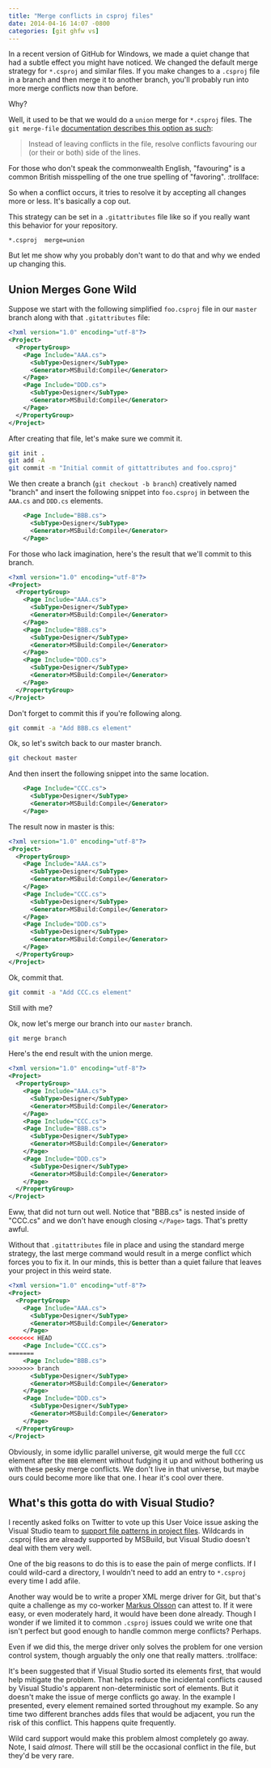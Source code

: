 ```yaml
---
title: "Merge conflicts in csproj files"
date: 2014-04-16 14:07 -0800
categories: [git ghfw vs]
---
```


In a recent version of GitHub for Windows, we made a quiet change that had a subtle effect you might have noticed. We changed the default merge strategy for `*.csproj` and similar files. If you make changes to a `.csproj` file in a branch and then merge it to another branch, you'll probably run into more merge conflicts now than before.

Why?

Well, it used to be that we would do a `union` merge for `*.csproj` files. The `git merge-file` [documentation describes this option as such](http://git-scm.com/docs/git-merge-file):

> Instead of leaving conflicts in the file, resolve conflicts favouring our (or their or both) side of the lines.

For those who don't speak the commonwealth English, "favouring" is a common British misspelling of the one true spelling of "favoring". :trollface:

So when a conflict occurs, it tries to resolve it by accepting all changes more or less. It's basically a cop out.

This strategy can be set in a `.gitattributes` file like so if you really want this behavior for your repository.

```
*.csproj  merge=union
```

But let me show why you probably don't want to do that and why we ended up changing this.

## Union Merges Gone Wild

Suppose we start with the following simplified `foo.csproj` file in our `master` branch along with that `.gitattributes` file:

```xml
<?xml version="1.0" encoding="utf-8"?>
<Project>
  <PropertyGroup>
    <Page Include="AAA.cs">
      <SubType>Designer</SubType>
      <Generator>MSBuild:Compile</Generator>
    </Page>
    <Page Include="DDD.cs">
      <SubType>Designer</SubType>
      <Generator>MSBuild:Compile</Generator>
    </Page>
  </PropertyGroup>
</Project>
```

After creating that file, let's make sure we commit it.

```bash
git init .
git add -A
git commit -m "Initial commit of gittattributes and foo.csproj"
```

We then create a branch (`git checkout -b branch`) creatively named "branch" and insert the following snippet into `foo.csproj` in between the `AAA.cs` and `DDD.cs` elements.

```xml
    <Page Include="BBB.cs">
      <SubType>Designer</SubType>
      <Generator>MSBuild:Compile</Generator>
    </Page>
```

For those who lack imagination, here's the result that we'll commit to this branch.

```xml
<?xml version="1.0" encoding="utf-8"?>
<Project>
  <PropertyGroup>
    <Page Include="AAA.cs">
      <SubType>Designer</SubType>
      <Generator>MSBuild:Compile</Generator>
    </Page>
    <Page Include="BBB.cs">
      <SubType>Designer</SubType>
      <Generator>MSBuild:Compile</Generator>
    </Page>
    <Page Include="DDD.cs">
      <SubType>Designer</SubType>
      <Generator>MSBuild:Compile</Generator>
    </Page>
  </PropertyGroup>
</Project>
```

Don't forget to commit this if you're following along.

```bash
git commit -a "Add BBB.cs element"
```

Ok, so let's switch back to our master branch.

```bash
git checkout master
```

And then insert the following snippet into the same location.

```xml
    <Page Include="CCC.cs">
      <SubType>Designer</SubType>
      <Generator>MSBuild:Compile</Generator>
    </Page>
```

The result now in master is this:

```xml
<?xml version="1.0" encoding="utf-8"?>
<Project>
  <PropertyGroup>
    <Page Include="AAA.cs">
      <SubType>Designer</SubType>
      <Generator>MSBuild:Compile</Generator>
    </Page>
    <Page Include="CCC.cs">
      <SubType>Designer</SubType>
      <Generator>MSBuild:Compile</Generator>
    </Page>
    <Page Include="DDD.cs">
      <SubType>Designer</SubType>
      <Generator>MSBuild:Compile</Generator>
    </Page>
  </PropertyGroup>
</Project>
```

Ok, commit that.

```bash
git commit -a "Add CCC.cs element"
```

Still with me?

Ok, now let's merge our branch into our `master` branch.

```bash
git merge branch
``` 

Here's the end result with the union merge.

```xml
<?xml version="1.0" encoding="utf-8"?>
<Project>
  <PropertyGroup>
    <Page Include="AAA.cs">
      <SubType>Designer</SubType>
      <Generator>MSBuild:Compile</Generator>
    </Page>
    <Page Include="CCC.cs">
    <Page Include="BBB.cs">
      <SubType>Designer</SubType>
      <Generator>MSBuild:Compile</Generator>
    </Page>
    <Page Include="DDD.cs">
      <SubType>Designer</SubType>
      <Generator>MSBuild:Compile</Generator>
    </Page>
  </PropertyGroup>
</Project>
```

Eww, that did not turn out well. Notice that "BBB.cs" is nested inside of "CCC.cs" and we don't have enough closing `</Page>` tags. That's pretty awful.

Without that `.gitattributes` file in place and using the standard merge strategy, the last merge command would result in a merge conflict which forces you to fix it. In our minds, this is better than a quiet failure that leaves your project in this weird state.

```xml
<?xml version="1.0" encoding="utf-8"?>
<Project>
  <PropertyGroup>
    <Page Include="AAA.cs">
      <SubType>Designer</SubType>
      <Generator>MSBuild:Compile</Generator>
    </Page>
<<<<<<< HEAD
    <Page Include="CCC.cs">
=======
    <Page Include="BBB.cs">
>>>>>>> branch
      <SubType>Designer</SubType>
      <Generator>MSBuild:Compile</Generator>
    </Page>
    <Page Include="DDD.cs">
      <SubType>Designer</SubType>
      <Generator>MSBuild:Compile</Generator>
    </Page>
  </PropertyGroup>
</Project>
```

Obviously, in some idyllic parallel universe, git would merge the full `CCC` element after the `BBB` element without fudging it up and without bothering us with these pesky merge conflicts. We don't live in that universe, but maybe ours could become more like that one. I hear it's cool over there.

## What's this gotta do with Visual Studio?

I recently asked folks on Twitter to vote up this User Voice issue asking the Visual Studio team to [support file patterns in project files](http://visualstudio.uservoice.com/forums/121579-visual-studio/suggestions/4512873-vs-ide-should-support-file-patterns-in-project-fil). Wildcards in .csproj files are already supported by MSBuild, but Visual Studio doesn't deal with them very well.

One of the big reasons to do this is to ease the pain of merge conflicts. If I could wild-card a directory, I wouldn't need to add an entry to `*.csproj` every time I add afile.

Another way would be to write a proper XML merge driver for Git, but that's quite a challenge as my co-worker [Markus Olsson](https://twitter.com/niik) can attest to. If it were easy, or even moderately hard, it would have been done already. Though I wonder if we limited it to common `.csproj` issues could we write one that isn't perfect but good enough to handle common merge conflicts? Perhaps.

Even if we did this, the merge driver only solves the problem for one version control system, though arguably the only one that really matters. :trollface:

It's been suggested that if Visual Studio sorted its elements first, that would help mitigate the problem. That helps reduce the incidental conflicts caused by Visual Studio's apparent non-deterministic sort of elements. But it doesn't make the issue of merge conflicts go away. In the example I presented, every element remained sorted throughout my example. So any time two different branches adds files that would be adjacent, you run the risk of this conflict. This happens quite frequently.

Wild card support would make this problem almost completely go away. Note, I said _almost_. There will still be the occasional conflict in the file, but they'd be very rare.
